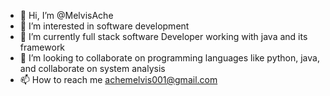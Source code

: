 - 👋 Hi, I’m @MelvisAche
- 👀 I’m interested in software development 
- 🌱 I’m currently full stack software Developer working with java and its framework
- 💞️ I’m looking to collaborate on programming languages like python, java, and collaborate on system analysis
- 📫 How to reach me achemelvis001@gmail.com 

<!---
MelvisAche/MelvisAche is a ✨ special ✨ repository because its `README.md` (this file) appears on your GitHub profile.
You can click the Preview link to take a look at your changes.
--->

